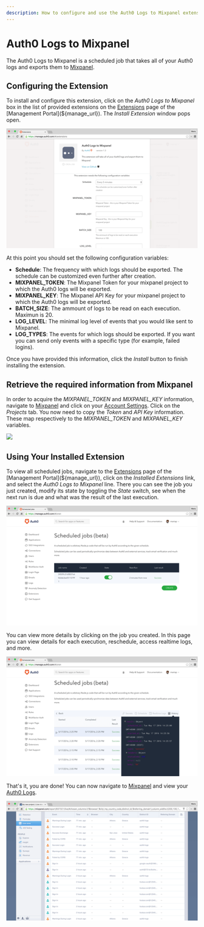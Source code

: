 ```yaml
---
description: How to configure and use the Auth0 Logs to Mixpanel extension.
---
```


# Auth0 Logs to Mixpanel

The Auth0 Logs to Mixpanel is a scheduled job that takes all of your Auth0 logs and exports them to [Mixpanel](https://mixpanel.com).

## Configuring the Extension

To install and configure this extension, click on the _Auth0 Logs to Mixpanel_ box in the list of provided extensions on the [Extensions](${manage_url}/#/extensions) page of the [Management Portal](${manage_url}). The _Install Extension_ window pops open.

![](/media/articles/extensions/mixpanel/extension-mgmt-mixpanel.png)

At this point you should set the following configuration variables:
- **Schedule**: The frequency with which logs should be exported. The schedule can be customized even further after creation.
- **MIXPANEL_TOKEN**: The Mixpanel Token for your mixpanel project to which the Auth0 logs will be exported.
- **MIXPANEL_KEY**: The Mixpanel API Key for your mixpanel project to which the Auth0 logs will be exported.
- **BATCH_SIZE**: The ammount of logs to be read on each execution. Maximun is 20.
- **LOG_LEVEL**: The minimal log level of events that you would like sent to Mixpanel.
- **LOG_TYPES**: The events for which logs should be exported.  If you want you can send only events with a specific type (for example, failed logins).

Once you have provided this information, click the *Install* button to finish installing the extension.

## Retrieve the required information from Mixpanel

In order to acquire the *MIXPANEL_TOKEN* and *MIXPANEL_KEY* information, navigate to [Mixpanel](https://mixpanel.com) and click on your [Account Settings](https://mixpanel.com/account/). Click on the *Projects* tab. You now need to copy the *Token* and *API Key* information. These map respectively to the *MIXPANEL_TOKEN* and *MIXPANEL_KEY* variables.

![](/media/articles/extensions/mixpanel/mixpanel-project-info.png)

## Using Your Installed Extension

 To view all scheduled jobs, navigate to the [Extensions](${manage_url}/#/extensions) page of the [Management Portal](${manage_url}), click on the *Installed Extensions* link, and select the *Auth0 Logs to Mixpanel* line. There you can see the job you just created, modify its state by toggling the *State* switch, see when the next run is due and what was the result of the last execution.

![](/media/articles/extensions/mixpanel/view-cron-jobs.png)

You can view more details by clicking on the job you created. In this page you can view details for each execution, reschedule, access realtime logs, and more.

![](/media/articles/extensions/mixpanel/view-cron-details.png)

That's it, you are done! You can now navigate to [Mixpanel](https://mixpanel.com) and view your [Auth0 Logs](${manage_url}/#/logs).

![](/media/articles/extensions/mixpanel/auth0-logs-at-mixpanel.png)
